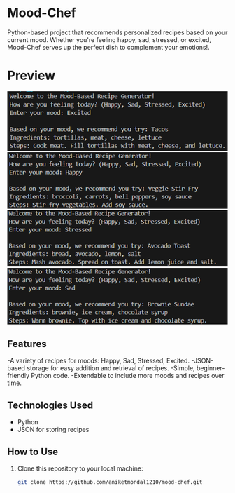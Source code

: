 # Mood-Chef

Python-based project that recommends personalized recipes based on your current mood. Whether you're feeling happy, sad, stressed, or excited, Mood-Chef serves up the perfect dish to complement your emotions!.

# Preview

![logo](https://github.com/aniketmondal1210/Mood-Chef/blob/main/Terminal%20Samples%201.png)
![logo](https://github.com/aniketmondal1210/Mood-Chef/blob/main/Terminal%20Samples%202.png)
![logo](https://github.com/aniketmondal1210/Mood-Chef/blob/main/Terminal%20Samples%203.png)
![logo](https://github.com/aniketmondal1210/Mood-Chef/blob/main/Terminal%20Samples%204.png)

## Features

-A variety of recipes for moods: Happy, Sad, Stressed, Excited.
-JSON-based storage for easy addition and retrieval of recipes.
-Simple, beginner-friendly Python code.
-Extendable to include more moods and recipes over time.

## Technologies Used

- Python
- JSON for storing recipes

## How to Use

1. Clone this repository to your local machine:

   ```bash
   git clone https://github.com/aniketmondal1210/mood-chef.git
